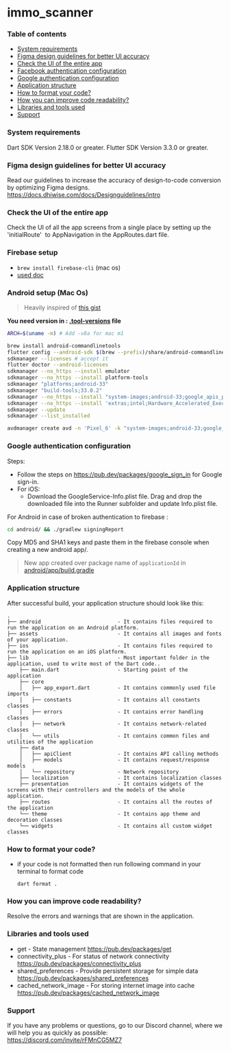 
# immo_scanner
### Table of contents
- [System requirements](#system-requirements)
- [Figma design guidelines for better UI accuracy](#figma-design-guideline-for-better-accuracy)
- [Check the UI of the entire app](#app-navigations)
- [Facebook authentication configuration](#facebook-authentication-configuration)
- [Google authentication configuration](#google-authentication-configuration)
- [Application structure](#project-structure)
- [How to format your code?](#how-you-can-do-code-formatting)
- [How you can improve code readability?](#how-you-can-improve-the-readability-of-code)
- [Libraries and tools used](#libraries-and-tools-used)
- [Support](#support)

### System requirements

Dart SDK Version 2.18.0 or greater.
Flutter SDK Version 3.3.0 or greater.

### Figma design guidelines for better UI accuracy

Read our guidelines to increase the accuracy of design-to-code conversion by optimizing Figma designs.
https://docs.dhiwise.com/docs/Designguidelines/intro

### Check the UI of the entire app

Check the UI of all the app screens from a single place by setting up the 'initialRoute'  to AppNavigation in the AppRoutes.dart file.

### Firebase setup

- `brew install firebase-cli` (mac os)
- [used doc](https://firebase.google.com/docs/flutter/setup?platform=ios)

### Android setup (Mac Os)

> Heavily inspired of [this gist](https://gist.github.com/ullaskunder3/385cb078ff31cedf239ce65e64f605dd)

**You need version in : [.tool-versions](.tool-versions) file**

```bash
ARCH=$(uname -m) # Add -v8a for mac m1

brew install android-commandlinetools
flutter config --android-sdk $(brew --prefix)/share/android-commandlinetools
sdkmanager --licenses # accept it
flutter doctor --android-licenses
sdkmanager --no_https --install emulator
sdkmanager --no_https --install platform-tools
sdkmanager "platforms;android-33"
sdkmanager "build-tools;33.0.2"
sdkmanager --no_https --install "system-images;android-33;google_apis_playstore;$ARCH"
sdkmanager --no_https --install 'extras;intel;Hardware_Accelerated_Execution_Manager'
sdkmanager --update
sdkmanager --list_installed
```

```bash
avdmanager create avd -n 'Pixel_6' -k "system-images;android-33;google_apis_playstore;$ARCH" -d 17
```

### Google authentication configuration

Steps:
- Follow the steps on https://pub.dev/packages/google_sign_in for Google sign-in.
- For iOS:
    - Download the GoogleService-Info.plist  file. Drag and drop the downloaded file into the Runner subfolder and update Info.plist  file.

For Android in case of broken authentication to firebase :

```bash
cd android/ && ./gradlew signingReport
```

Copy MD5 and SHA1 keys and paste them in the firebase console when creating a new android app/.

> New app created over package name of `applicationId` in [android/app/build.gradle](android/app/build.gradle)

### Application structure

After successful build, your application structure should look like this:

```
.
├── android                         - It contains files required to run the application on an Android platform.
├── assets                          - It contains all images and fonts of your application.
├── ios                             - It contains files required to run the application on an iOS platform.
├── lib                             - Most important folder in the application, used to write most of the Dart code..
    ├── main.dart                   - Starting point of the application
    ├── core
    │   ├── app_export.dart         - It contains commonly used file imports
    │   ├── constants               - It contains all constants classes
    │   ├── errors                  - It contains error handling classes                  
    │   ├── network                 - It contains network-related classes
    │   └── utils                   - It contains common files and utilities of the application
    ├── data
    │   ├── apiClient               - It contains API calling methods 
    │   ├── models                  - It contains request/response models 
    │   └── repository              - Network repository
    ├── localization                - It contains localization classes
    ├── presentation                - It contains widgets of the screens with their controllers and the models of the whole application.
    ├── routes                      - It contains all the routes of the application
    └── theme                       - It contains app theme and decoration classes
    └── widgets                     - It contains all custom widget classes
```

### How to format your code?

- if your code is not formatted then run following command in your terminal to format code
  ```
  dart format .
  ```

### How you can improve code readability?

Resolve the errors and warnings that are shown in the application.

### Libraries and tools used

- get - State management
  https://pub.dev/packages/get
- connectivity_plus - For status of network connectivity
  https://pub.dev/packages/connectivity_plus
- shared_preferences - Provide persistent storage for simple data
  https://pub.dev/packages/shared_preferences
- cached_network_image - For storing internet image into cache
  https://pub.dev/packages/cached_network_image

### Support

If you have any problems or questions, go to our Discord channel, where we will help you as quickly as possible: https://discord.com/invite/rFMnCG5MZ7
